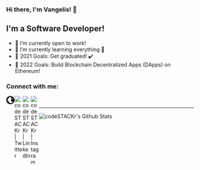 ### Hi there, I'm Vangelis! 👋

## I'm a Software Developer!
- 🔭 I’m currently open to work!
- 🌱 I’m currently learning everything 🤣
- 🥅 2021 Goals: Get graduated! ✔️
- 🥅 2022 Goals: Build Blockchain Decentralized Apps (DApps) on Ethereum!

### Connect with me:

[<img align="left" alt="codeSTACKr.com" width="22px" src="https://raw.githubusercontent.com/iconic/open-iconic/master/svg/globe.svg" />][website]
[<img align="left" alt="codeSTACKr | Twitter" width="22px" src="https://cdn.jsdelivr.net/npm/simple-icons@v3/icons/twitter.svg" />][twitter]
[<img align="left" alt="codeSTACKr | LinkedIn" width="22px" src="https://cdn.jsdelivr.net/npm/simple-icons@v3/icons/linkedin.svg" />][linkedin]
[<img align="left" alt="codeSTACKr | Instagram" width="22px" src="https://cdn.jsdelivr.net/npm/simple-icons@v3/icons/instagram.svg" />][instagram]

<br />

---

<img align="left" alt="codeSTACKr's Github Stats" src="https://github-readme-stats.vercel.app/api?username=baggelisp&show_icons=true&hide_border=true" />

[website]: https://baggelisp.github.io/
[zulu]: https://www.zulutrade.com/
[twitter]: https://twitter.com/baggelas
[instagram]: https://www.instagram.com/baggelis_sp/
[linkedin]: https://www.linkedin.com/in/vangelis-spathonis-a16b80146/
